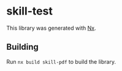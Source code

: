 # skill-test

This library was generated with [Nx](https://nx.dev).

## Building

Run `nx build skill-pdf` to build the library.
